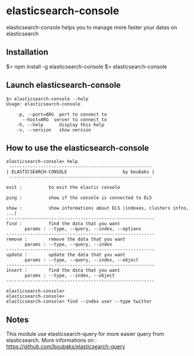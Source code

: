 # elasticsearch-console
elasticsearch-console helps you to manage more faster your datas on elasticsearch

## Installation

$> npm install -g elasticsearch-console
$> elasticsearch-console

## Launch elasticsearch-console

	$> elasticsearch-console --help
	Usage: elasticsearch-console

	  	-p, --port=ARG  port to connect to
	      --host=ARG  server to connect to
	  	-h, --help      display this help
	  	-v, --version   show version


## How to use the elasticsearch-console
    
    elasticsearch-console> help
	 ------------------------------------------------------
	| ELASTICSEARCH-CONSOLE                     by boubaks |
	 ------------------------------------------------------

	exit :          to exit the elastic console

	ping :          show if the console is connected to ELS

	show :          show informations about ELS (indexes, clusters infos, ...)
	--------------------------------------------------------
	find :          find the data that you want
	       params : --type, --query, --index, --options
	--------------------------------------------------------
	remove :        remove the data that you want
	       params : --type, --query, --index
	--------------------------------------------------------
	update :        update the data that you want
	       params : --type, --query, --index, --object
	--------------------------------------------------------
	insert :        find the data that you want
	       params : --type, --index, --object
	--------------------------------------------------------

	elasticsearch-console> 
	elasticsearch-console> 
	elasticsearch-console> find --index user --type twitter
  
## Notes
This module use elasticsearch-query for more easier query from elasticsearch.
More informations on : https://github.com/boubaks/elasticsearch-query